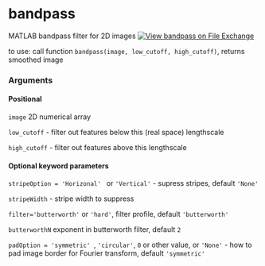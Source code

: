 # bandpass
MATLAB bandpass filter for 2D images
[![View bandpass on File Exchange](https://www.mathworks.com/matlabcentral/images/matlab-file-exchange.svg)](https://uk.mathworks.com/matlabcentral/fileexchange/120028-bandpass)

to use: call function ``bandpass(image, low_cutoff, high_cutoff)``, returns smoothed image

### Arguments
#### Positional

``image`` 2D numerical array

``low_cutoff`` - filter out features below this (real space) lengthscale

``high_cutoff`` - filter out features above this lengthscale

#### Optional keyword parameters

``stripeOption = 'Horizonal' `` or ``'Vertical'`` - supress stripes, default ``'None'``

``stripeWidth`` - stripe width to suppress

``filter='butterworth'`` or ``'hard'``, filter profile, default ``'butterworth'``

``butterworthN`` exponent in butterworth filter, default ``2``

``padOption = 'symmetric' ``, ``'circular'``, ``0`` or other value, or ``'None'`` - how to pad image border for Fourier transform, default ``'symmetric'``
